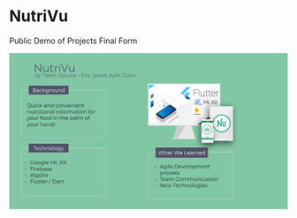# NutriVu

Public Demo of Projects Final Form

![](https://github.com/HelloFro/NutriVu/blob/main/Demo%20Slide.png)
